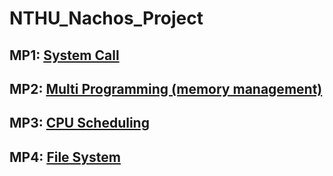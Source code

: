 # NTHU_Nachos_Project


## MP1: [System Call](NachOS-4.0_MP1_System_Call)

## MP2: [Multi Programming (memory management)](NachOS-4.0_MP2_Mulit_Programming)

## MP3: [CPU Scheduling](NachOS-4.0_MP3_CPU_Scheduling)

## MP4: [File System](NachOS-4.0_MP4_File_System)